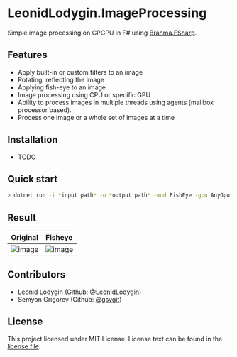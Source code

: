 # LeonidLodygin.ImageProcessing

Simple image processing on GPGPU in F# using [Brahma.FSharp](https://github.com/YaccConstructor/Brahma.FSharp).

## Features
* Apply built-in or custom filters to an image
* Rotating, reflecting the image
* Applying fish-eye to an image
* Image processing using CPU or specific GPU
* Ability to process images in multiple threads using agents (mailbox processor based).
* Process one image or a whole set of images at a time

## Installation
* TODO

## Quick start
```sh
> dotnet run -i *input path* -o *output path* -mod FishEye -gpu AnyGpu
```
## Result
| Original                                                                                       | Fisheye                                                                                        |
|:-----------------------------------------------------------------------------------------------|:-----------------------------------------------------------------------------------------------|
| ![image](https://raw.githubusercontent.com/LeonidLodygin/ImageProcessing/images/example.jpg)   | ![image](https://raw.githubusercontent.com/LeonidLodygin/ImageProcessing/images/processed.jpg) |

## Contributors

- Leonid Lodygin (Github: [@LeonidLodygin](https://github.com/LeonidLodygin))
- Semyon Grigorev (Github: [@gsvgit](https://github.com/gsvgit))

## License

This project licensed under MIT License. License text can be found in the
[license file](https://github.com/LeonidLodygin/ImageProcessing/blob/main/LICENSE.md).
